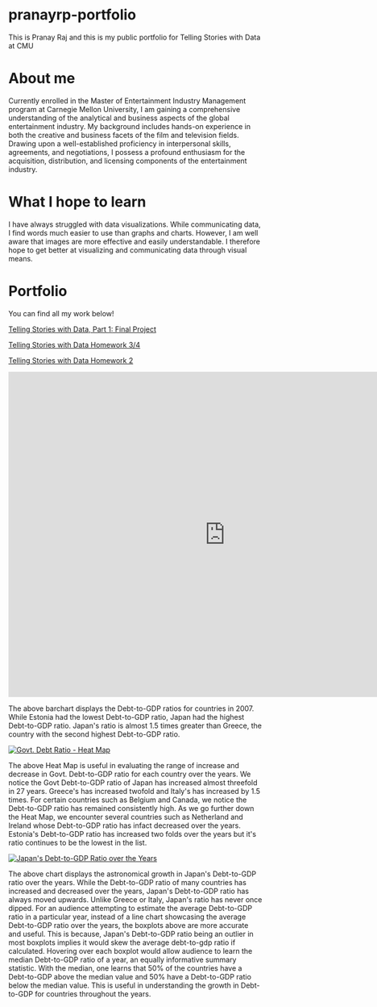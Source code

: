 # pranayrp-portfolio
This is Pranay Raj and this is my public portfolio for Telling Stories with Data at CMU

# About me
Currently enrolled in the Master of Entertainment Industry Management program at Carnegie Mellon University, I am gaining a comprehensive understanding of the analytical and business aspects of the global entertainment industry. My background includes hands-on experience in both the creative and business facets of the film and television fields. Drawing upon a well-established proficiency in interpersonal skills, agreements, and negotiations, I possess a profound enthusiasm for the acquisition, distribution, and licensing components of the entertainment industry. 

# What I hope to learn
I have always struggled with data visualizations. While communicating data, I find words much easier to use than graphs and charts. However, I am well aware that images are more effective and easily understandable. I therefore hope to get better at visualizing and communicating data through visual means.

# Portfolio
You can find all my work below!

[Telling Stories with Data, Part 1: Final Project](/pranayfinalproject.md)

[Telling Stories with Data Homework 3/4](/assignment34.md)

[Telling Stories with Data Homework 2](/datavisualization.md)

<iframe src="https://data.oecd.org/chart/7kqK" width="860" height="645" style="border: 0" mozallowfullscreen="true" webkitallowfullscreen="true" allowfullscreen="true"><a href="https://data.oecd.org/chart/7kqK" target="_blank">OECD Chart: General government debt, Total, % of GDP, Annual, 2007</a></iframe>


The above barchart displays the Debt-to-GDP ratios for countries in 2007. While Estonia had the lowest Debt-to-GDP ratio, Japan had the highest Debt-to-GDP ratio. Japan's ratio is almost 1.5 times greater than Greece, the country with the second highest Debt-to-GDP ratio.

<div class='tableauPlaceholder' id='viz1706565575416' style='position: relative'><noscript><a href='#'><img alt='Govt. Debt Ratio - Heat Map ' src='https:&#47;&#47;public.tableau.com&#47;static&#47;images&#47;Go&#47;GovtDebtRatioTable&#47;Govt_DebtRatio-HeatMap&#47;1_rss.png' style='border: none' /></a></noscript><object class='tableauViz'  style='display:none;'><param name='host_url' value='https%3A%2F%2Fpublic.tableau.com%2F' /> <param name='embed_code_version' value='3' /> <param name='site_root' value='' /><param name='name' value='GovtDebtRatioTable&#47;Govt_DebtRatio-HeatMap' /><param name='tabs' value='no' /><param name='toolbar' value='yes' /><param name='static_image' value='https:&#47;&#47;public.tableau.com&#47;static&#47;images&#47;Go&#47;GovtDebtRatioTable&#47;Govt_DebtRatio-HeatMap&#47;1.png' /> <param name='animate_transition' value='yes' /><param name='display_static_image' value='yes' /><param name='display_spinner' value='yes' /><param name='display_overlay' value='yes' /><param name='display_count' value='yes' /><param name='language' value='en-US' /><param name='filter' value='publish=yes' /></object></div>
<script type='text/javascript'>
  var divElement = document.getElementById('viz1706565575416');
  var vizElement = divElement.getElementsByTagName('object')[0];
  vizElement.style.width='100%';vizElement.style.height=(divElement.offsetWidth*0.75)+'px';
  var scriptElement = document.createElement('script');
  scriptElement.src = 'https://public.tableau.com/javascripts/api/viz_v1.js';
  vizElement.parentNode.insertBefore(scriptElement, vizElement);
</script>


The above Heat Map is useful in evaluating the range of increase and decrease in Govt. Debt-to-GDP ratio for each country over the years.
We notice the Govt Debt-to-GDP ratio of Japan has increased almost threefold in 27 years.  Greece's has increased twofold and Italy's has increased by 1.5 times.  For certain countries such as Belgium and Canada, we notice the Debt-to-GDP ratio has remained consistently high. As we go further down the Heat Map, we encounter several countries such as Netherland and Ireland whose Debt-to-GDP ratio has infact decreased over the years. Estonia's Debt-to-GDP ratio has increased two folds over the years but it's ratio continues to be the lowest in the list. 


<div class='tableauPlaceholder' id='viz1706574199780' style='position: relative'><noscript><a href='#'><img alt='Japan&#39;s Debt-to-GDP Ratio over the Years ' src='https:&#47;&#47;public.tableau.com&#47;static&#47;images&#47;Go&#47;GovtDebtRatioTable&#47;Govt_DebtRatio-HeatMap2&#47;1_rss.png' style='border: none' /></a></noscript><object class='tableauViz'  style='display:none;'><param name='host_url' value='https%3A%2F%2Fpublic.tableau.com%2F' /> <param name='embed_code_version' value='3' /> <param name='site_root' value='' /><param name='name' value='GovtDebtRatioTable&#47;Govt_DebtRatio-HeatMap2' /><param name='tabs' value='no' /><param name='toolbar' value='yes' /><param name='static_image' value='https:&#47;&#47;public.tableau.com&#47;static&#47;images&#47;Go&#47;GovtDebtRatioTable&#47;Govt_DebtRatio-HeatMap2&#47;1.png' /> <param name='animate_transition' value='yes' /><param name='display_static_image' value='yes' /><param name='display_spinner' value='yes' /><param name='display_overlay' value='yes' /><param name='display_count' value='yes' /><param name='language' value='en-US' /><param name='filter' value='publish=yes' /></object></div>
<script type='text/javascript'>
  var divElement = document.getElementById('viz1706574199780');
  var vizElement = divElement.getElementsByTagName('object')[0];
  vizElement.style.width='100%';vizElement.style.height=(divElement.offsetWidth*0.75)+'px';
  var scriptElement = document.createElement('script');
  scriptElement.src = 'https://public.tableau.com/javascripts/api/viz_v1.js';
  vizElement.parentNode.insertBefore(scriptElement, vizElement);
</script>


The above chart displays the astronomical growth in Japan's Debt-to-GDP ratio over the years. While the Debt-to-GDP ratio of many countries has increased and decreased over the years, Japan's Debt-to-GDP ratio has always moved upwards. Unlike Greece or Italy, Japan's ratio has never once dipped.
For an audience attempting to estimate the average Debt-to-GDP ratio in a particular year, instead of a line chart showcasing the average Debt-to-GDP ratio over the years, the boxplots above are more accurate and useful. This is because, Japan's Debt-to-GDP ratio being an outlier in most boxplots implies it would skew the average debt-to-gdp ratio if calculated. 
Hovering over each boxplot would allow audience to learn the median Debt-to-GDP ratio of a year, an equally informative summary statistic. With the median, one learns that 50% of the countries have a Debt-to-GDP above the median value and 50% have a Debt-to-GDP ratio below the median value. This is useful in understanding the growth in Debt-to-GDP for countries throughout the years. 
